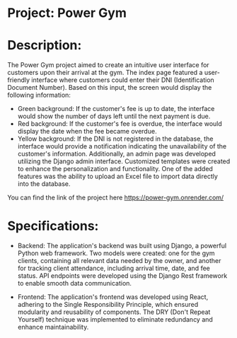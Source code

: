 # Project: Power Gym

# Description:
The Power Gym project aimed to create an intuitive user interface for customers upon their arrival at the gym. The index page featured a user-friendly interface where customers could enter their DNI (Identification Document Number). Based on this input, the screen would display the following information:

- Green background: If the customer's fee is up to date, the interface would show the number of days left until the next payment is due.
- Red background: If the customer's fee is overdue, the interface would display the date when the fee became overdue.
- Yellow background: If the DNI is not registered in the database, the interface would provide a notification indicating the unavailability of the customer's information.
Additionally, an admin page was developed utilizing the Django admin interface. Customized templates were created to enhance the personalization and functionality. One of the added features was the ability to upload an Excel file to import data directly into the database.

You can find the link of the project here https://power-gym.onrender.com/

# Specifications:

- Backend: The application's backend was built using Django, a powerful Python web framework. Two models were created: one for the gym clients, containing all relevant data needed by the owner, and another for tracking client attendance, including arrival time, date, and fee status. API endpoints were developed using the Django Rest framework to enable smooth data communication.

- Frontend: The application's frontend was developed using React, adhering to the Single Responsibility Principle, which ensured modularity and reusability of components. The DRY (Don't Repeat Yourself) technique was implemented to eliminate redundancy and enhance maintainability. 
